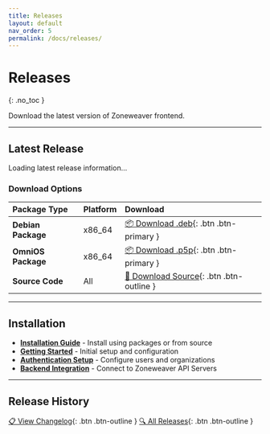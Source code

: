 ```yaml
---
title: Releases
layout: default
nav_order: 5
permalink: /docs/releases/
---
```


# Releases
{: .no_toc }

Download the latest version of Zoneweaver frontend.

---

## Latest Release

<div id="latest-release-content">
<p>Loading latest release information...</p>
</div>

### Download Options

| Package Type | Platform | Download |
|:-------------|:---------|:---------|
| **Debian Package** | x86_64 | [📦 Download .deb](https://github.com/Makr91/zoneweaver/releases/latest/download/zoneweaver.deb){: .btn .btn-primary } |
| **OmniOS Package** | x86_64 | [📦 Download .p5p](https://github.com/Makr91/zoneweaver/releases/latest/download/zoneweaver.p5p){: .btn .btn-primary } |
| **Source Code** | All | [📁 Download Source](https://github.com/Makr91/zoneweaver/archive/refs/heads/main.tar.gz){: .btn .btn-outline } |

---

## Installation

- **[Installation Guide](guides/installation/)** - Install using packages or from source
- **[Getting Started](guides/getting-started/)** - Initial setup and configuration
- **[Authentication Setup](guides/authentication/)** - Configure users and organizations
- **[Backend Integration](guides/backend-integration/)** - Connect to Zoneweaver API Servers

---

## Release History

[📋 View Changelog](/docs/changelog/){: .btn .btn-outline }
[🔍 All Releases](https://github.com/Makr91/zoneweaver/releases){: .btn .btn-outline }
